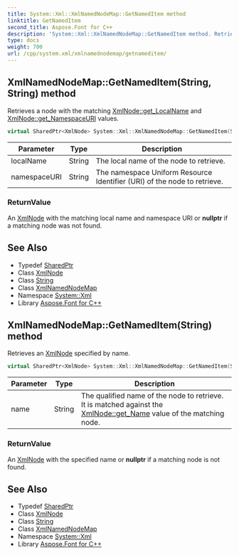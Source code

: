 ```yaml
---
title: System::Xml::XmlNamedNodeMap::GetNamedItem method
linktitle: GetNamedItem
second_title: Aspose.Font for C++
description: 'System::Xml::XmlNamedNodeMap::GetNamedItem method. Retrieves a node with the matching XmlNode::get_LocalName and XmlNode::get_NamespaceURI values in C++.'
type: docs
weight: 700
url: /cpp/system.xml/xmlnamednodemap/getnameditem/
---
```

## XmlNamedNodeMap::GetNamedItem(String, String) method


Retrieves a node with the matching [XmlNode::get_LocalName](../../xmlnode/get_localname/) and [XmlNode::get_NamespaceURI](../../xmlnode/get_namespaceuri/) values.

```cpp
virtual SharedPtr<XmlNode> System::Xml::XmlNamedNodeMap::GetNamedItem(String localName, String namespaceURI)
```


| Parameter | Type | Description |
| --- | --- | --- |
| localName | String | The local name of the node to retrieve. |
| namespaceURI | String | The namespace Uniform Resource Identifier (URI) of the node to retrieve. |

### ReturnValue

An [XmlNode](../../xmlnode/) with the matching local name and namespace URI or **nullptr** if a matching node was not found.

## See Also

* Typedef [SharedPtr](../../../system/sharedptr/)
* Class [XmlNode](../../xmlnode/)
* Class [String](../../../system/string/)
* Class [XmlNamedNodeMap](../)
* Namespace [System::Xml](../../)
* Library [Aspose.Font for C++](../../../)
## XmlNamedNodeMap::GetNamedItem(String) method


Retrieves an [XmlNode](../../xmlnode/) specified by name.

```cpp
virtual SharedPtr<XmlNode> System::Xml::XmlNamedNodeMap::GetNamedItem(String name)
```


| Parameter | Type | Description |
| --- | --- | --- |
| name | String | The qualified name of the node to retrieve. It is matched against the [XmlNode::get_Name](../../xmlnode/get_name/) value of the matching node. |

### ReturnValue

An [XmlNode](../../xmlnode/) with the specified name or **nullptr** if a matching node is not found.

## See Also

* Typedef [SharedPtr](../../../system/sharedptr/)
* Class [XmlNode](../../xmlnode/)
* Class [String](../../../system/string/)
* Class [XmlNamedNodeMap](../)
* Namespace [System::Xml](../../)
* Library [Aspose.Font for C++](../../../)
